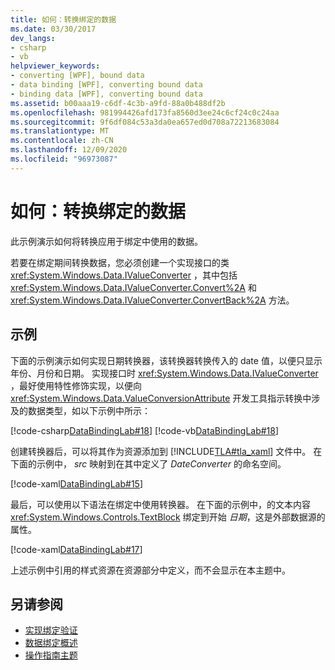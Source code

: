 ```yaml
---
title: 如何：转换绑定的数据
ms.date: 03/30/2017
dev_langs:
- csharp
- vb
helpviewer_keywords:
- converting [WPF], bound data
- data binding [WPF], converting bound data
- binding data [WPF], converting bound data
ms.assetid: b00aaa19-c6df-4c3b-a9fd-88a0b488df2b
ms.openlocfilehash: 981994426afd173fa8560d3ee24c6cf24c0c24aa
ms.sourcegitcommit: 9f6df084c53a3da0ea657ed0d708a72213683084
ms.translationtype: MT
ms.contentlocale: zh-CN
ms.lasthandoff: 12/09/2020
ms.locfileid: "96973087"
---
```

# <a name="how-to-convert-bound-data"></a>如何：转换绑定的数据
此示例演示如何将转换应用于绑定中使用的数据。  
  
 若要在绑定期间转换数据，您必须创建一个实现接口的类 <xref:System.Windows.Data.IValueConverter> ，其中包括 <xref:System.Windows.Data.IValueConverter.Convert%2A> 和 <xref:System.Windows.Data.IValueConverter.ConvertBack%2A> 方法。  
  
## <a name="example"></a>示例  
 下面的示例演示如何实现日期转换器，该转换器转换传入的 date 值，以便只显示年份、月份和日期。 实现接口时 <xref:System.Windows.Data.IValueConverter> ，最好使用特性修饰实现，以便向 <xref:System.Windows.Data.ValueConversionAttribute> 开发工具指示转换中涉及的数据类型，如以下示例中所示：  
  
 [!code-csharp[DataBindingLab#18](~/samples/snippets/csharp/VS_Snippets_Wpf/DataBindingLab/CSharp/DateConverter.cs#18)]
 [!code-vb[DataBindingLab#18](~/samples/snippets/visualbasic/VS_Snippets_Wpf/DataBindingLab/VisualBasic/DateConverter.vb#18)]  
  
 创建转换器后，可以将其作为资源添加到 [!INCLUDE[TLA#tla_xaml](../../../includes/tlasharptla-xaml-md.md)] 文件中。 在下面的示例中， *src* 映射到在其中定义了 *DateConverter* 的命名空间。  
  
 [!code-xaml[DataBindingLab#15](~/samples/snippets/csharp/VS_Snippets_Wpf/DataBindingLab/CSharp/DataBindingLabApp.xaml#15)]  
  
 最后，可以使用以下语法在绑定中使用转换器。 在下面的示例中，的文本内容 <xref:System.Windows.Controls.TextBlock> 绑定到开始 *日期*，这是外部数据源的属性。  
  
 [!code-xaml[DataBindingLab#17](~/samples/snippets/csharp/VS_Snippets_Wpf/DataBindingLab/CSharp/DataBindingLabApp.xaml#17)]  
  
 上述示例中引用的样式资源在资源部分中定义，而不会显示在本主题中。  
  
## <a name="see-also"></a>另请参阅

- [实现绑定验证](how-to-implement-binding-validation.md)
- [数据绑定概述](/dotnet/desktop-wpf/data/data-binding-overview)
- [操作指南主题](data-binding-how-to-topics.md)
